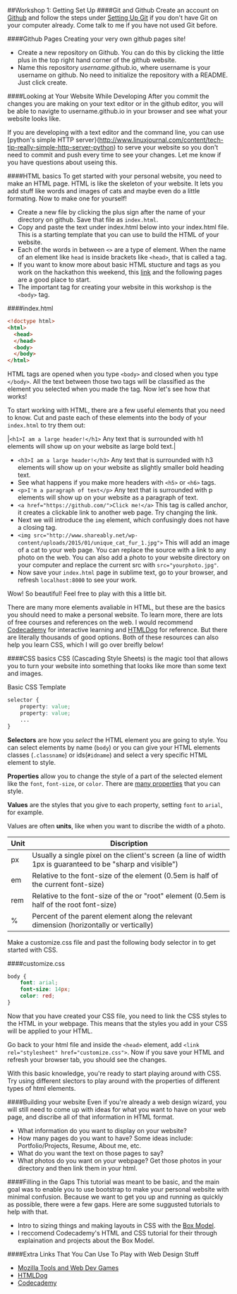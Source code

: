 ##Workshop 1: Getting Set Up
####Git and Github
Create an account on [Github](https://github.com/) and follow the steps under [Setting Up Git](https://help.github.com/articles/set-up-git/) if you don't have Git on your computer already. Come talk to me if you have not used Git before.

####Github Pages
Creating your very own github pages site!
* Create a new repository on Github. You can do this by clicking the little plus in the top right hand corner of the github website.
* Name this repository *username*.github.io, where username is your username on github. No need to initialize the repository with a README. Just click create.

####Looking at Your Website While Developing
After you commit the changes you are making on your text editor or in the github editor, you will be able to navigte to username.github.io in your browser and see what your website looks like.

If you are developing with a text editor and the command line, you can use [python's simple HTTP server}(http://www.linuxjournal.com/content/tech-tip-really-simple-http-server-python) to serve your website so you don't need to commit and push every time to see your changes. Let me know if you have questions about useing this.

####HTML basics
To get started with your personal website, you need to make an HTML page. HTML is like the skeleton of your website.
It lets you add stuff like words and images of cats and maybe even do a little formating.
Now to make one for yourself!

* Create a new file by clicking the plus sign after the name of your directory on github. Save that file as `index.html`.
* Copy and paste the text under index.html below into your index.html file. This is a starting template that you can use to build the HTML of your website.
* Each of the words in between `<>` are a type of element. When the name of an element like `head` is inside brackets like `<head>`, that is called a tag.
* If you want to know more about basic HTML stucture and tags as you work on the hackathon this weekend, this [link](http://www.w3schools.com/html/html_intro.asp) and the following pages are a good place to start.
* The important tag for creating your website in this workshop is the `<body>` tag.

####index.html
```html
<!doctype html>
<html>
  <head>
  </head>
  <body>
  </body>
</html>
```
HTML tags are opened when you type `<body>` and closed when you type `</body>`. All the text between those two tags will be classified as the element you selected when you made the tag. Now let's see how that works!

To start working with HTML, there are a few useful elements that you need to know. Cut and paste each of these elements into the body of your `index.html` to try them out:

|`<h1>I am a large header!</h1>` Any text that is surrounded with h1 elements will show up on your website as large bold text.|

* `<h3>I am a large header!</h3>` Any text that is surrounded with h3 elements will show up on your website as slightly smaller bold heading text.
* See what happens if you make more headers with `<h5>` or `<h6>` tags.
* `<p>I'm a paragraph of text</p>` Any text that is surrounded with p elements will show up on your website as a paragraph of text.
* `<a href="https://github.com/">Click me!</a>` This tag is called anchor, it creates a clickable link to another web page. Try changing the link.
* Next we will introduce the `img` element, which confusingly does not have a closing tag.
* `<img src="http://www.shareably.net/wp-content/uploads/2015/01/unique_cat_fur_1.jpg">` This will add an image of a cat to your web page. You can replace the source with a link to any photo on the web. You can also add a photo to your website directory on your computer and replace the current src with `src="yourphoto.jpg"`.
* Now save your `index.html` page in sublime text, go to your browser, and refresh `localhost:8000` to see your work.

Wow! So beautiful! Feel free to play with this a little bit.

There are many more elements avaliable in HTML, but these are the basics you should need to make a personal website. To learn more, there are lots of free courses and references on the web. I would recommend [Codecademy](https://www.codecademy.com/tracks/web) for interactive learning and [HTMLDog](http://htmldog.com/) for reference. But there are literally thousands of good options. Both of these resources can also help you learn CSS, which I will go over breifly below!

####CSS basics
CSS (Cascading Style Sheets) is the magic tool that allows you to turn your website into something that looks like more than some text and images. 

Basic CSS Template  
```css
selector {
    property: value;
    property: value;
    ...
}
```

**Selectors** are how you *select* the HTML element you are going to style. You can select elements by name (`body`) or you can give your HTML elements classes (`.classname`) or ids(`#idname`) and select a very specific HTML element to style.

**Properties** allow you to change the style of a part of the selected element like the `font`, `font-size`, or `color`. There are [many properties](http://htmldog.com/reference/cssproperties/) that you can style.

**Values** are the styles that you give to each property, setting `font` to `arial`, for example.

Values are often **units**, like when you want to discribe the width of a photo. 

| Unit  | Discription |
|----------|-------------|
| px |  Usually a single pixel on the client's screen (a line of width 1px is guaranteed to be "sharp and visible")|
| em | Relative to the font-size of the element (0.5em is half of the current font-size) |
| rem | Relative to the font-size of the <html> or "root" element (0.5em is half of the root font-size) |
| % | Percent of the parent element along the relevant dimension (horizontally or vertically) |

Make a customize.css file and past the following body selector in to get started with CSS.

####customize.css
```css
body {
    font: arial;
    font-size: 14px;
    color: red;
}
```

Now that you have created your CSS file, you need to link the CSS styles to the HTML in your webpage. This means that the styles you add in your CSS will be applied to your HTML.

Go back to your html file and inside the `<head>` element, add `<link rel="stylesheet" href="customize.css">`. Now if you save your HTML and refresh your browser tab, you should see the changes.

With this basic knowledge, you're ready to start playing around with CSS. Try using different slectors to play around with the properties of different types of html elements.

####Building your website
Even if you're already a web design wizard, you will still need to come up with ideas for what you want to have on your web page, and discribe all of that information in HTML format.
* What information do you want to display on your website?
* How many pages do you want to have? Some ideas include: Portfolio/Projects, Resume, About me, etc. 
* What do you want the text on those pages to say?
* What photos do you want on your webpage? Get those photos in your directory and then link them in your html.

####Filling in the Gaps
This tutorial was meant to be basic, and the main goal was to enable you to use bootstrap to make your personal website with minimal confusion. Because we want to get you up and running as quickly as possible, there were a few gaps. Here are some suggusted tutorials to help with that.
* Intro to sizing things and making layouts in CSS with the [Box Model](https://developer.mozilla.org/en-US/docs/Web/CSS/CSS_Box_Model/Introduction_to_the_CSS_box_model).
* I reccomend Codecademy's HTML and CSS tutorial for their through explaination and projects about the Box Model.

####Extra Links That You Can Use To Play with Web Design Stuff
* [Mozilla Tools and Web Dev Games](https://teach.mozilla.org/tools/)
* [HTMLDog](http://htmldog.com/)
* [Codecademy](https://www.codecademy.com/tracks/web)

